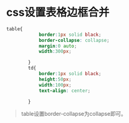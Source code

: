 # css设置表格边框合并

```css
table{
            border:1px solid black;
            border-collapse: collapse;
            margin:0 auto;
            width:300px;

        }
        td{
            border:1px solid black;
            height:50px;
            width:100px;
            text-align: center;

        }
```
> table设置border-collapse为collapse即可。
